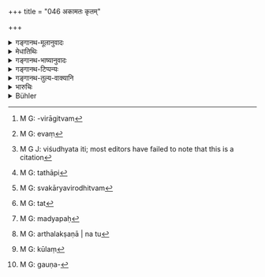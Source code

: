 +++
title = "046 अकामतः कृतम्"

+++

<details><summary>गङ्गानथ-मूलानुवादः</summary>

A sin committed unintentionally is expiated by the reciting of the Veda; while that committed intentionally, in folly, is expiated by the various forms of expiatory rites.—(46)
</details>

<details><summary>मेधातिथिः</summary>

किं पुनर् एतानि प्रायश्चित्तानि निमित्तमात्रपर्यवसायीनि संध्योपासनादिवत्, उत कार्यपर्यन्तानि शारीरशौचवद् उत्पन्नदोषनिर्घातार्थानि । 

- <u>तत्र</u> केचिद् आहुः । न हि कर्म क्षीयते । कार्यविरामित्वम्[^५०] एव धर्माधर्मयोः । न हि कर्माणि स्वफलम् अदत्वा प्रलीयन्ते । तद् उक्तम् "न हि कर्म क्षीयते" (बाउ १.४.१५) इति । तस्माद् यो ऽतिक्रमकारी स ततो नरकफलं भुङ्क्त एव[^५१] । प्रायश्चित्तानि यदि न करोति ततस् तदतिक्रमात् प्रत्यवायान्तरोत्पत्तिः । 


[^५१]:
     M G: evaṃ


[^५०]:
     M G: -virāgitvam

- <u>तद् एतद्</u> अयुक्तम्, "न हि कर्म" । "चरितव्यम् अतो नित्यं प्रायश्चित्तं विशुद्धये" (म्ध् ११.५२) इति[^५२] स्वशब्देनैव शुद्ध्यर्थता विहिता । तथा च[^५३] तैः कृतैर् अपोहेत पापम्, स्वयं कृतत्वात् । 


[^५३]:
     M G: tathāpi


[^५२]:
     M G J: viśudhyata iti; most editors have failed to note that this is a citation

- <u>तद् अप्य्</u> उच्यते- प्रतिषेधविधिना प्रतिषिध्यमानक्रियाकर्तुः प्रत्यवायभागित्वम् अवगमितम् । न तस्य प्रायश्चित्तैर् मिथ्यात्वं शक्यते कर्तुम् ।

- <u>तद् अप्य्</u> अयुक्तम्, यतस् तेन दुःखहेतुता तस्यावगमिता । प्रायश्चित्तेष्व् अपि तपोदानादि दुःखम् अस्त्य् एव । अल्पेन तादात्मिकेन दुःखेनागामिनः संभाव्यमानस्य महतो दुःखस्य निवृत्तिर् युक्तैव, यथा व्याधेस् तिक्तकटुकौषधदानलघ्वाहारादिना । यथा व्यतिक्रमं कृत्वा कश्चित् स्वयम् आगत्य राजनि वेदनं करोति "इत्य् एवं कर्मास्मि" इति, सो ऽर्धदण्डभाग् भवति । यस् तु राजपुरुषैर् हठाद् आनीयेत स भूयो दण्ड्यते । 

- एवम् उपदेशानाम् अर्थवत्वसिद्धिः । अतः स्वयं कार्यविरोधित्वम्[^५४] अस्य विहितत्वात् । निष्कृतिः प्रायश्चित्तम् इति समाख्यातम् अपि सत्[^५५] तद् एव कृतदोषस्य निर्यातनम् अपि । अकारणं निर्यातो निष्कृतिर् इति उच्यते । एवं प्रायश्चित्तम् अपि नास्याधिकारप्रतिप्रसवार्थम् । पञ्चानाम् एव पातकानाम् अधिकारोपगमविहितत्वाद् द्विजातिकर्मभ्यो हानिः पतनम् इति । 


[^५५]:
     M G: tat


[^५४]:
     M G: svakāryavirodhitvam

- न चात्र "वेदाभ्यासो ऽकामतः कामतस् तपः" इति विषयविभागो बोद्धव्यः । उभयार्थोभयत्रोपदर्शनार्थत्वात्, निमित्तोपदेशकरणे पठितत्वात्, "ब्रह्महा द्वादश" (म्ध् ११.७१) इत्यादिप्रायश्चित्तानाम् उपक्रम्यमाणत्वात् । तस्माद् अकामतो लघुप्रायश्चित्तं कामतो गरीय इति श्लोकस्य तात्पर्यम् ।

- <u>ननु</u> चाकामतो नैव तस्य कर्तृत्वम्, बुद्धिपूर्वं कुर्वन् कर्तेत्य् उच्यते । यथा च लौकिकः- "दैवेन कार्यते, किम् अयं करोति" इति । किं च लिप्सया यत्र प्रवृत्तिस् तत्र प्रतिषेधः । यो हि मद्याय[^५६] स्पृहयति स पिपासुं न कदर्थयति "मा पासीः सुराम्" इति । यस् तु जलार्थी जलबुद्ध्या सुरां पीतवांस् तस्याजानतो नापराधो न हि तस्य सुरालिप्सया प्रवृत्तिः । <u>अथोच्यते-</u> विधिलक्षणप्रवृत्तिर् न निषिध्यते । <u>सत्यं</u> । भवत्य् अर्थलक्षणानां तु[^५७] मध्ये तर्ह्य् उदकेन च सर्वस्या अर्थलक्षणायाः प्रतिषेधः । 


[^५७]:
     M G: arthalakṣaṇā | na tu


[^५६]:
     M G: madyapaḥ

- <u>केचिद्</u> आहुः । प्रत्यवायपर्यन्तो विधिर् विषभक्षणवन् निषेधशास्त्रार्थः । तेषाम् अचोद्यम् एतत् । विषम् अविशेषेणोपात्तं ज्ञानतो ऽज्ञानतश् च मरणाय कल्पत एव । एवं ब्रह्महत्यादयो ऽपीति । येषाम् अपि "कर्तव्यम्" इति वचनात् क्रियते, "न कर्तव्यम्" इति न क्रियते, तेषाम् अपि लौकिकक्रियया प्रवर्तमानस्य निषेधः प्रवर्तमानश् चोच्यते प्रवृत्तः कर्ता । कर्तृत्वम् अबुद्धिपूर्वकम् अप्य् अस्ति, कूले[^५८] पततीति । न चायं गौणः[^५९] कर्तृताभावः । "स्वतन्त्रः कर्ता" इति हि स्मर्यते, न "इच्छया प्रवर्तते यः स कर्ता" इति । किं चास्माद् एव वचनात् प्रमादकृतो दोषो ऽस्ति, प्रायश्चित्तम् इति, किम् अपरेण विकल्पितेन ॥ ११.४६ ॥


[^५९]:
     M G: gauṇa-


[^५८]:
     M G: kūlaṃ
</details>

<details><summary>गङ्गानथ-भाष्यानुवादः</summary>

*Question*.—“Do these Expiatory Rites end only with their performance
(without bringing about any effects), just like the Twilight Prayers and other rites? Or, do they continue until definite effects are produced, in the form of the actual removal of the guilt like the act of cleansing the body (which ends only with the actual removal of the dirt)?”

In answer to this some people offer the following explanation:—As a matter of fact no action is ever lost; both merit and demerit (due to actions) end only with the bringing about of their effects; no actions ever disappear until they have brought about their effects. This is what is meant by the assertion that ‘no action is ever lost’ Hence the man who commits a transgression *must* experience the tortures of hell, as the result of that transgression, \[so that no expiation of any transgression is possible\]; and the only effect of his not performing the prescribed expiatory rite would be that he shall also transgress the law laying down such rite, and thus commit a further offence.

This, however, is not right Because, simply because the texts lay down that the rite shall be performed, such rite does not become *compulsory* \[and it is only the omission of a compulsory act that involves sin\]. All that is said is that the man becomes ‘cleansed’; from which it is clear that this *cleansing* is the purpose served by the expiatory rite. So that when expiatory rites are performed, one would wash off his sins; and this would he done because of the sin having been committed by the man himself.

It has been argued above that—“all that has been indicated is that sin is incurred by the man who commits an act that has been forbidden by a prohibitive text; and not that the sin becomes nullified by means of expiations.”

But this also is not right. Because what has been indicated is that the said act becomes a source of suffering; now in Expiation also there is much suffering in the form of penances and charities; and it is quite possible that the small amount of suffering undergone in the shape of these latter should prevent the onset of the greater sufferings threatening in the future. Just as a serious disease is prevented by the eating of bitter medicines and keeping on low diet; or again, when a man having committed an offence surrenders himself to the king and confesses his guilt, saying—‘I have done such and such an act,’—the punishment inflicted upon such a man is only half of what is prescribed for that offence; while if he were arrested by the king’s officers and brought to court, his punishment would be much severer.

Thus it is that the utility of the injunctions in question (of expiations) becomes established. That the rites are destructive of the effects of sins has to be admitted on the strength of the injunctions themselves. It is for this reason that these rites have been called ‘expiatory’ of sins; for the sin is said to be ‘expiated’ only when it has become deprived of its causal efficiency.

For the same reason the Expiatory Rite cannot be regarded as restoring the rights and privileges lost by. reason of the guilt; since it is only in the case of the five most heinous offences that any loss of privileges has been mentioned,—the very term ‘becoming an outcast’ meaning *the loss of the privileges of the caste*.

In connection with the present context it should not be understood that any such marked distinction is intended as that ‘in the case of
*unintentional* offences the expiation consists in the reciting of the
Veda, and in that of *intentional* offences of penances’;—because as a matter of fact both kinds of expiation have been laid down in connection with both kinds of offences; specially as every rule regarding an expiatory rite starts off with the defining of the occasion for expiation; *e.g.,* ‘The Slayer of a Brāhmaṇa shall make a cut, etc, etc.’ (11.72)

Thus then, all that the verse means is that—‘there is heavy expiation in the case of intentional offences, and a lighter one in that of unintentional ones.’

“In fact when a man commits an act unintentionally, he is not the *doer* of that act; as one is called the ‘doer’of an act only when he does it intentionally; as we find people making such assertions as—‘This man is not doing such and such an act, he is being made by fate to do it’ Further, it is only as done with a distinct motive towards it that an act forms the subject of a prohibition; *e.g*., it is only when a man evinces a desire for drinking wine that he is told ‘not to drink the wine’; and if a man eager for a drink of water drinks wine thinking it to be water, he does not incur any guilt; and this for the simple reason that his action has not been prompted by the motive to drink wine. It might be argued that it is only an action that has formed the subject of an Injunction that cannot be forbidden. This is quite true, so far as actions without a purpose are concerned; but of actions with a purpose, a prohibition is always possible.”

In answer to this some people offer the following explanation:—What forms the subject-matter of prohibitive texts is the affirmation of an act as extending up to the sin that its commitment involves; just as it does in the case of taking poison.

For these people the objection has no force at all. As regards the taking of ‘poison,’ there can be no distinction as to its being done intentionally or unintentionally; in either case the act must lead to death.

Similarly in the case of such acts as ‘the Slaying of a Brāhmaṇa’ and the like.

According to some people an act is done because of the declaration that
*it shall be done*, and it is not done because of the declaration that
*it shall not be done*. And by this view also prohibitions apply to only
one who is going to do some ordinary act; it is only when a man is going to do an act that he is called its ‘doer.’ But a man can be a ‘doer’ even without knowing it, as when he falls down a river-bank. It cannot be said that in such a case the man is called a ‘doer’ only in the figurative sense; because the *doer* (nominative) has been defined only as ‘one who is his own master regarding the act,’ and not as ‘one who does an act *intentionally*

Further, from the present text itself it is clear that even acts due to sheer negligence have been held to involve sin, and hence necessitate expiation. What is the need of any further assumptions?—(46)
</details>

<details><summary>गङ्गानथ-टिप्पन्यः</summary>

This verse is quoted in *Mitākṣarā*, (3.226), to the effect that the sin accruing from ‘*non-degrading*’ offences even when intentional, is wiped off by the performance of expiatory rites;—in *Aparārka*, (p. 1040)—in
*Madanapārijāta*, (p. 705);—in *Prāyaścittaviveka*, (p. 18), which says
that all that is meant by the mention of ‘*Vedabhyāsa*’ is that the expiation of *unintentional* delinquencies is lighter than that for
*intentional* ones,—it explains ‘*pṛthagvidhaiḥ*’ as ‘other kinds of
expiation’;—and in *Smṛtisāroddhāra*, (p. 354).
</details>

<details><summary>गङ्गानथ-तुल्य-वाक्यानि</summary>

**(verses 11.44-47)**

See Comparative notes for [Verse 11.44].
</details>

<details><summary>भारुचिः</summary>

तथा चोत्तरत्र प्रदर्शयिष्यामो विशेषम् अनयोः"कामतो ब्राह्मणवधे निष्कृतिर् न विधीयते" इति । एवमादौ चायं नियमार्थः श्लोकः । **अकामतो** वेदाभ्यासः, **कामतः** कृतस्यान्यद् विविधं प्रायश्चित्तम् इति । यस्माद् उभयम् उभयोर् उत्तरत्र वक्ष्यति । इयांस् त्व् अनयोर् विशेषः । अकामतो व्यतिक्रमे ऽल्पः प्रत्य्क़्वायः, कामतो महान् । तथा चोक्तं **कामतस् तु कृतं मोहात् प्रायश्चित्तैः पृथग्विधैर्** इति । अपरः पुनर् आह- नैव प्रायश्चित्तानुष्ठानम् उपपद्यते । यस्मान् न हि कर्म क्षीयते ऽन्तरेण कार्यारंभम् । वातपित्तश्लेष्माशयवत् । यत इदम् उच्यते । कर्तव्यम् एवेदम् स्मृतिशास्त्रोपदेससामर्थ्यात् । यथैव हि धर्माधर्मप्राप्तिपरिहारव्यवस्थायाम् आगम एव प्रमाणं नोपपत्तिः, एवं विनाशो ऽप्यागमत एव कर्मणः किं न श्रद्धीयते । तथा च सति प्रायश्चित्तं न्यायोपदेशम् । इतरथाप्यर्धवैशसं स्याद् इति । एवं च पुरुषार्थकारित्वं शास्त्रस्योपपद्यते, लघूपायक्षिप्रदर्शनेन महतो ऽर्थलक्षणात् क्षयात् प्रायश्चित्तात् । अपि चास्यात्मसंयमदुःखम् अतिमहद् अस्ति । यतः अत्रापि कार्याद् एवास्य व्यतिक्रमाधर्मस्य दुःखलक्षणाद् विनाशं प्रतिपद्यामहे । यथा च वाताद्याशयस्योभयम् अत्यनीकं औषधं दुःखं च, एवम् अधर्मस्यापि प्रायश्चित्तं नरकादिदुःखानुभवश् च स्याद् विनाशहेतुः । एतेन वृश्चिकविषं व्याख्यातम्, श्रुतिर् अपि च प्रायश्चित्ताद् अकुशलकर्माणि यथा गेहदाहादीनि निमित्तानि नैमित्तिकानां कर्मणां स्वर्गफलानाम् इति, यथा क्षामवतीष्टिः । अत्र ब्रूमः प्रतिषेधवत्सु निमित्तेषु प्रायश्चित्तान्य् उच्यन्ते, यतस् तानि दोषनिर्हरणार्थान्य् एव प्रतीयन्ते । यथा चिक्तिसायां दोषवत्सु निमित्तेषु ज्वरादिषु विशोषणादीनि (?) । स्फुटम् एव च स्मृतिर् उपरिष्टाद् वक्ष्यति — "चरितव्यम् अतो नित्यं प्रायश्चित्तं विशुद्धये" इत्य् एवमादि । अपरे त्व् अधिकारार्थानि । तथा च गौतमः "द्विजातिकर्मभ्यः हानिः पतनम्" इत्य् आह । ब्रह्महत्यायाम् एवैतत् । पातकपदार्थावधारणार्थे वाक्ये श्रूयते, न त्व् अन्यस्मिन् व्यतिक्रमवाक्ये । दोषक्षयाद् एव च कर्मान्तराधिकारो विज्ञेयः, नाक्षीनदोषस्य । यथातुरस्येति । यच् च निमित्ते कर्माङ्गं प्रायश्चित्तम् इति कैश्चिद् उच्यते, तच् च पुरुषधर्मत्वाद् अत्र न संभवति । प्रायश्चित्तस्य व्यतिक्रमस्य कारणम् अधुनोच्यते ॥ ११.४५ ॥
</details>

<details><summary>Bühler</summary>

046	A sin unintentionally committed is expiated by the recitation of Vedic texts, but that which (men) in their folly commit intentionally, by various (special) penances.
</details>
